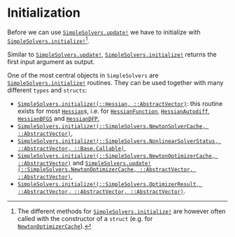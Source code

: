 # Initialization

Before we can use [`SimpleSolvers.update!`](@ref) we have to initialize with [`SimpleSolvers.initialize!`](@ref)[^1].

[^1]: The different methods for [`SimpleSolvers.initialize!`](@ref) are however often called with the constructor of a `struct` (e.g. for [`NewtonOptimizerCache`](@ref)).

Similar to [`SimpleSolvers.update!`](@ref), [`SimpleSolvers.initialize!`](@ref) returns the first input argument as output.

One of the most central objects in `SimpleSolvers` are [`SimpleSolvers.initialize!`](@ref) routines. They can be used together with many different `types` and `structs`:
- [`SimpleSolvers.initialize!(::Hessian, ::AbstractVector)`](@ref): this routine exists for most [`Hessian`](@ref)s, i.e. for [`HessianFunction`](@ref), [`HessianAutodiff`](@ref), [`HessianBFGS`](@ref) and [`HessianDFP`](@ref),
- [`SimpleSolvers.initialize!(::SimpleSolvers.NewtonSolverCache, ::AbstractVector)`](@ref),
- [`SimpleSolvers.initialize!(::SimpleSolvers.NonlinearSolverStatus, ::AbstractVector, ::Base.Callable)`](@ref),
- [`SimpleSolvers.initialize!(::SimpleSolvers.NewtonOptimizerCache, ::AbstractVector)`](@ref) and [`SimpleSolvers.update!(::SimpleSolvers.NewtonOptimizerCache, ::AbstractVector, ::AbstractVector)`](@ref),
- [`SimpleSolvers.initialize!(::SimpleSolvers.OptimizerResult, ::AbstractVector, ::AbstractVector, ::AbstractVector)`](@ref).
